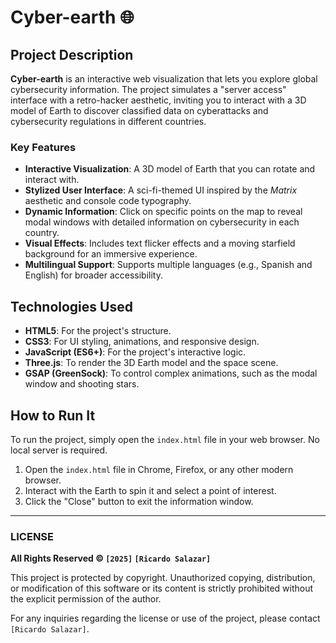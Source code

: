 # Cyber-earth 🌐

## Project Description

**Cyber-earth** is an interactive web visualization that lets you explore global cybersecurity information. The project simulates a "server access" interface with a retro-hacker aesthetic, inviting you to interact with a 3D model of Earth to discover classified data on cyberattacks and cybersecurity regulations in different countries.

### Key Features

* **Interactive Visualization**: A 3D model of Earth that you can rotate and interact with.
* **Stylized User Interface**: A sci-fi-themed UI inspired by the *Matrix* aesthetic and console code typography.
* **Dynamic Information**: Click on specific points on the map to reveal modal windows with detailed information on cybersecurity in each country.
* **Visual Effects**: Includes text flicker effects and a moving starfield background for an immersive experience.
* **Multilingual Support**: Supports multiple languages (e.g., Spanish and English) for broader accessibility.

## Technologies Used

* **HTML5**: For the project's structure.
* **CSS3**: For UI styling, animations, and responsive design.
* **JavaScript (ES6+)**: For the project's interactive logic.
* **Three.js**: To render the 3D Earth model and the space scene.
* **GSAP (GreenSock)**: To control complex animations, such as the modal window and shooting stars.

## How to Run It

To run the project, simply open the `index.html` file in your web browser. No local server is required.

1.  Open the `index.html` file in Chrome, Firefox, or any other modern browser.
2.  Interact with the Earth to spin it and select a point of interest.
3.  Click the "Close" button to exit the information window.

---

### **LICENSE**

**All Rights Reserved © `[2025]` `[Ricardo Salazar]`**

This project is protected by copyright. Unauthorized copying, distribution, or modification of this software or its content is strictly prohibited without the explicit permission of the author.

For any inquiries regarding the license or use of the project, please contact `[Ricardo Salazar]`.

